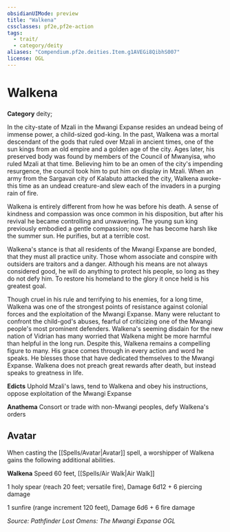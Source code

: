 ```yaml
---
obsidianUIMode: preview
title: "Walkena"
cssclasses: pf2e,pf2e-action
tags:
  - trait/
  - category/deity
aliases: "Compendium.pf2e.deities.Item.g1AVEGi8QibhS007"
license: OGL
---
```

# Walkena

### 

**Category** deity; 




In the city-state of Mzali in the Mwangi Expanse resides an undead being of immense power, a child-sized god-king. In the past, Walkena was a mortal descendant of the gods that ruled over Mzali in ancient times, one of the sun kings from an old empire and a golden age of the city. Ages later, his preserved body was found by members of the Council of Mwanyisa, who ruled Mzali at that time. Believing him to be an omen of the city's impending resurgence, the council took him to put him on display in Mzali. When an army from the Sargavan city of Kalabuto attacked the city, Walkena awoke-this time as an undead creature-and slew each of the invaders in a purging rain of fire.

Walkena is entirely different from how he was before his death. A sense of kindness and compassion was once common in his disposition, but after his revival he became controlling and unwavering. The young sun king previously embodied a gentle compassion; now he has become harsh like the summer sun. He purifies, but at a terrible cost.

Walkena's stance is that all residents of the Mwangi Expanse are bonded, that they must all practice unity. Those whom associate and conspire with outsiders are traitors and a danger. Although his means are not always considered good, he will do anything to protect his people, so long as they do not defy him. To restore his homeland to the glory it once held is his greatest goal.

Though cruel in his rule and terrifying to his enemies, for a long time, Walkena was one of the strongest points of resistance against colonial forces and the exploitation of the Mwangi Expanse. Many were reluctant to confront the child-god's abuses, fearful of criticizing one of the Mwangi people's most prominent defenders. Walkena's seeming disdain for the new nation of Vidrian has many worried that Walkena might be more harmful than helpful in the long run. Despite this, Walkena remains a compelling figure to many. His grace comes through in every action and word he speaks. He blesses those that have dedicated themselves to the Mwangi Expanse. Walkena does not preach great rewards after death, but instead speaks to greatness in life.

**Edicts** Uphold Mzali's laws, tend to Walkena and obey his instructions, oppose exploitation of the Mwangi Expanse

**Anathema** Consort or trade with non-Mwangi peoples, defy Walkena's orders

## Avatar

When casting the [[Spells/Avatar|Avatar]] spell, a worshipper of Walkena gains the following additional abilities.

**Walkena** Speed 60 feet, [[Spells/Air Walk|Air Walk]]

1 holy spear (reach 20 feet; versatile fire), Damage 6d12 + 6 piercing damage

1 sunfire (range increment 120 feet), Damage 6d6 + 6 fire damage

*Source: Pathfinder Lost Omens: The Mwangi Expanse*
*OGL*